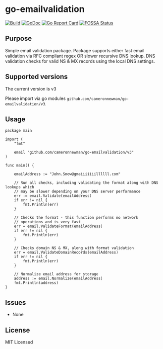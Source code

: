 # go-emailvalidation

[![Build][1]][2]
[![GoDoc][3]][4]
[![Go Report Card][5]][6]
[![FOSSA Status][9]][10]

[1]: https://github.com/cameronnewman/go-emailvalidation/workflows/pipeline/badge.svg
[2]: https://github.com/cameronnewman/go-emailvalidation/actions
[3]: https://godoc.org/github.com/cameronnewman/go-emailvalidation?status.svg
[4]: https://godoc.org/github.com/cameronnewman/go-emailvalidation
[5]: https://goreportcard.com/badge/github.com/cameronnewman/go-emailvalidation
[6]: https://goreportcard.com/report/github.com/cameronnewman/go-emailvalidation
[9]: https://app.fossa.io/api/projects/git%2Bgithub.com%2Fcameronnewman%2Fgo-emailvalidation.svg?type=shield
[10]: https://app.fossa.io/projects/git%2Bgithub.com%2Fcameronnewman%2Fgo-emailvalidation?ref=badge_shield

## Purpose

Simple email validation package. Package supports either fast email validation via
RFC compliant regex OR slower recursive DNS lookup. DNS validation checks for
valid NS & MX records using the local DNS settings.

## Supported versions

The current version is v3

Please import via go modules `github.com/cameronnewman/go-emailvalidation/v3`.

## Usage

```golang
package main

import (
    "fmt"

    email "github.com/cameronnewman/go-emailvalidation/v3"
)

func main() {

    emailAddress := "John.Snow@gmaiiiiiiillllll.com"

    // Run all checks, including validating the format along with DNS lookups which
    // may be slower depending on your DNS server performance
    err := email.Validate(emailAddress)
    if err != nil {
        fmt.Println(err)
    }

    // Checks the format - this function performs no network
    // operations and is very fast
    err = email.ValidateFormat(emailAddress)
    if err != nil {
        fmt.Println(err)
    }

    // Checks domain NS & MX, along with format validation
    err = email.ValidateDomainRecords(emailAddress)
    if err != nil {
        fmt.Println(err)
    }

    // Normalize email address for storage
    address := email.Normalize(emailAddress)
    fmt.Println(address)
}
```

## Issues

* None

## License

MIT Licensed
